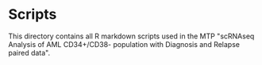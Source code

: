 
# Scripts

This directory contains all R markdown scripts used in the MTP "scRNAseq Analysis of AML CD34+/CD38- population with Diagnosis and Relapse paired data".
